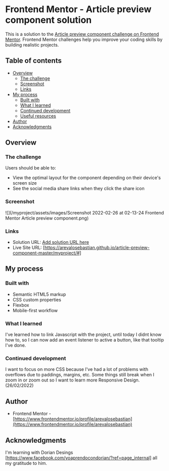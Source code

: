 # Frontend Mentor - Article preview component solution

This is a solution to the [Article preview component challenge on Frontend Mentor](https://www.frontendmentor.io/challenges/article-preview-component-dYBN_pYFT). Frontend Mentor challenges help you improve your coding skills by building realistic projects. 

## Table of contents

- [Overview](#overview)
  - [The challenge](#the-challenge)
  - [Screenshot](#screenshot)
  - [Links](#links)
- [My process](#my-process)
  - [Built with](#built-with)
  - [What I learned](#what-i-learned)
  - [Continued development](#continued-development)
  - [Useful resources](#useful-resources)
- [Author](#author)
- [Acknowledgments](#acknowledgments)

## Overview

### The challenge

Users should be able to:

- View the optimal layout for the component depending on their device's screen size
- See the social media share links when they click the share icon

### Screenshot

![](/myproject/assets/images/Screenshot 2022-02-26 at 02-13-24 Frontend Mentor Article preview component.png)

### Links

- Solution URL: [Add solution URL here](https://your-solution-url.com)
- Live Site URL: [https://arevalosebastian.github.io/article-preview-component-master/myproject/#]

## My process

### Built with

- Semantic HTML5 markup
- CSS custom properties
- Flexbox
- Mobile-first workflow

### What I learned

I've learned how to link Javascript with the project, until today I didnt know how to, so I can now add an event listener to active a button, like that tooltip I've done.

### Continued development

I want to focus on more CSS because I've had a lot of problems with overflows due to paddings, margins, etc. Some things still break when I zoom in or zoom out so I want to learn more Responsive Design. (26/02/2022)

## Author

- Frontend Mentor - [https://www.frontendmentor.io/profile/arevalosebastian](https://www.frontendmentor.io/profile/arevalosebastian)

## Acknowledgments

I'm learning with Dorian Desings [https://www.facebook.com/yoaprendocondorian/?ref=page_internal] all my gratitude to him.
